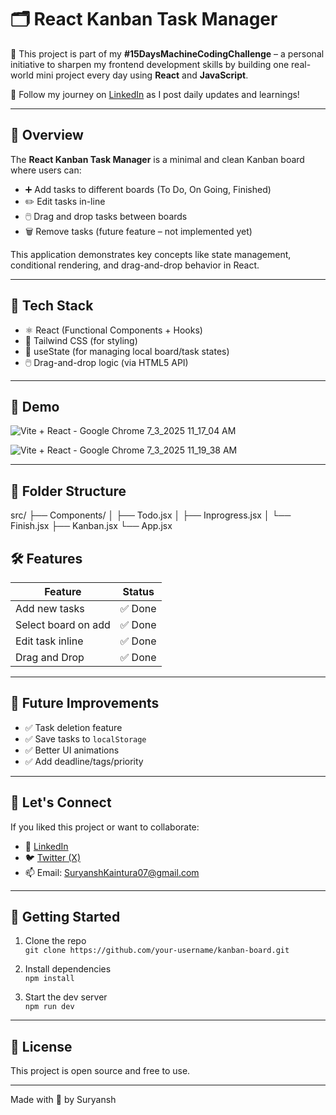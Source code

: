 # 🗂️ React Kanban Task Manager

🧠 This project is part of my **#15DaysMachineCodingChallenge** – a personal initiative to sharpen my frontend development skills by building one real-world mini project every day using **React** and **JavaScript**.

🔗 Follow my journey on [LinkedIn](https://www.linkedin.com/in/suryansh-kaintura-374829370/) as I post daily updates and learnings!

---

## 🚀 Overview

The **React Kanban Task Manager** is a minimal and clean Kanban board where users can:

- ➕ Add tasks to different boards (To Do, On Going, Finished)
- ✏️ Edit tasks in-line
- 🖱️ Drag and drop tasks between boards
- 🗑️ Remove tasks (future feature – not implemented yet)

This application demonstrates key concepts like state management, conditional rendering, and drag-and-drop behavior in React.

---

## 🧰 Tech Stack

- ⚛️ React (Functional Components + Hooks)
- 🎨 Tailwind CSS (for styling)
- 🧠 useState (for managing local board/task states)
- 🖱️ Drag-and-drop logic (via HTML5 API)

---

## 📸 Demo
![Vite + React - Google Chrome 7_3_2025 11_17_04 AM](https://github.com/user-attachments/assets/c8855158-ee2f-472b-8619-2ab0a73e8295)


![Vite + React - Google Chrome 7_3_2025 11_19_38 AM](https://github.com/user-attachments/assets/ba74caa2-48c8-423a-abbd-8a6b20e6a4d1)


---

## 📂 Folder Structure
src/
├── Components/
│ ├── Todo.jsx
│ ├── Inprogress.jsx
│ └── Finish.jsx
├── Kanban.jsx
└── App.jsx



## 🛠️ Features

| Feature            | Status     |
|--------------------|------------|
| Add new tasks      | ✅ Done     |
| Select board on add| ✅ Done     |
| Edit task inline   | ✅ Done     |
| Drag and Drop      | ✅ Done     |


---

## 🔮 Future Improvements

- ✅ Task deletion feature
- ✅ Save tasks to `localStorage`
- ✅ Better UI animations
- ✅ Add deadline/tags/priority

---

## 🤝 Let's Connect

If you liked this project or want to collaborate:

- 💼 [LinkedIn](https://www.linkedin.com/in/suryansh-kaintura-374829370/)
- 🐦 [Twitter (X)](https://x.com/your-profile)
- 📫 Email: SuryanshKaintura07@gmail.com

---

## 🏁 Getting Started

1. Clone the repo  
   `git clone https://github.com/your-username/kanban-board.git`

2. Install dependencies  
   `npm install`

3. Start the dev server  
   `npm run dev`

---

## 📄 License

This project is open source and free to use.

---

Made with 💙 by Suryansh

